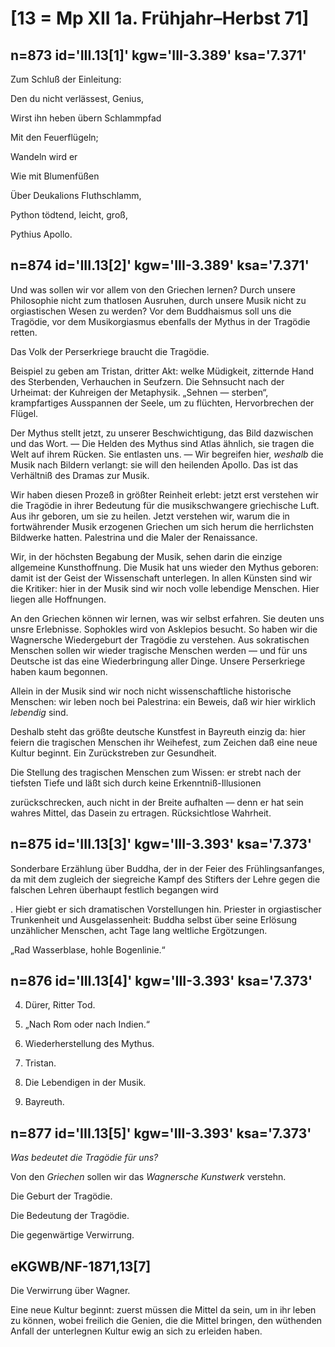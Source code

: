 # [13 = Mp XII 1a. Frühjahr–Herbst 71]

## n=873 id='III.13[1]' kgw='III-3.389' ksa='7.371'

Zum Schluß der Einleitung:


Den du nicht verlässest, Genius,

Wirst ihn heben übern Schlammpfad

Mit den Feuerflügeln;

Wandeln wird er

Wie mit Blumenfüßen

Über Deukalions Fluthschlamm,

Python tödtend, leicht, groß,

Pythius Apollo.

## n=874 id='III.13[2]' kgw='III-3.389' ksa='7.371'

Und was sollen wir vor allem von den Griechen lernen? Durch unsere Philosophie nicht zum thatlosen Ausruhen, durch unsere Musik nicht zu orgiastischen Wesen zu werden? Vor dem Buddhaismus soll uns die Tragödie, vor dem Musikorgiasmus ebenfalls der Mythus in der Tragödie retten.

Das Volk der Perserkriege braucht die Tragödie.

Beispiel zu geben am Tristan, dritter Akt: welke Müdigkeit, zitternde Hand des Sterbenden, Verhauchen in Seufzern. Die Sehnsucht nach der Urheimat: der Kuhreigen der Metaphysik. „Sehnen — sterben“, krampfartiges Ausspannen der Seele, um zu flüchten, Hervorbrechen der Flügel.

Der Mythus stellt jetzt, zu unserer Beschwichtigung, das Bild dazwischen und das Wort. — Die Helden des Mythus sind Atlas ähnlich, sie tragen die Welt auf ihrem Rücken. Sie entlasten uns. — Wir begreifen hier, *weshalb* die Musik nach Bildern verlangt: sie will den heilenden Apollo. Das ist das Verhältniß des Dramas zur Musik.

Wir haben diesen Prozeß in größter Reinheit erlebt: jetzt erst verstehen wir die Tragödie in ihrer Bedeutung für die musikschwangere griechische Luft. Aus ihr geboren, um sie zu heilen. Jetzt verstehen wir, warum die in fortwährender Musik erzogenen Griechen um sich herum die herrlichsten Bildwerke hatten. Palestrina und die Maler der Renaissance.

Wir, in der höchsten Begabung der Musik, sehen darin die einzige allgemeine Kunsthoffnung. Die Musik hat uns wieder den Mythus geboren: damit ist der Geist der Wissenschaft unterlegen. In allen Künsten sind wir die Kritiker: hier in der Musik sind wir noch volle lebendige Menschen. Hier liegen alle Hoffnungen.

An den Griechen können wir lernen, was wir selbst erfahren. Sie deuten uns unsre Erlebnisse. Sophokles wird von Asklepios besucht. So haben wir die Wagnersche Wiedergeburt der Tragödie zu verstehen. Aus sokratischen Menschen sollen wir wieder tragische Menschen werden — und für uns Deutsche ist das eine Wiederbringung aller Dinge. Unsere Perserkriege haben kaum begonnen.

Allein in der Musik sind wir noch nicht wissenschaftliche historische Menschen: wir leben noch bei Palestrina: ein Beweis, daß wir hier wirklich *lebendig* sind.

Deshalb steht das größte deutsche Kunstfest in Bayreuth einzig da: hier feiern die tragischen Menschen ihr Weihefest, zum Zeichen daß eine neue Kultur beginnt. Ein Zurückstreben zur Gesundheit.

Die Stellung des tragischen Menschen zum Wissen: er strebt nach der tiefsten Tiefe und läßt sich durch keine Erkenntniß-Illusionen

zurückschrecken, auch nicht in der Breite aufhalten — denn er hat sein wahres Mittel, das Dasein zu ertragen. Rücksichtlose Wahrheit.

## n=875 id='III.13[3]' kgw='III-3.393' ksa='7.373'

Sonderbare Erzählung über Buddha, der in der Feier des Frühlingsanfanges, da mit dem zugleich der siegreiche Kampf des Stifters der Lehre gegen die falschen Lehren überhaupt festlich begangen wird

. Hier giebt er sich dramatischen Vorstellungen hin. Priester in orgiastischer Trunkenheit und Ausgelassenheit: Buddha selbst über seine Erlösung unzählicher Menschen, acht Tage lang weltliche Ergötzungen.

„Rad Wasserblase, hohle Bogenlinie.“

## n=876 id='III.13[4]' kgw='III-3.393' ksa='7.373'

4. Dürer, Ritter Tod.

1. „Nach Rom oder nach Indien.“

3. Wiederherstellung des Mythus.

2. Tristan.

5. Die Lebendigen in der Musik.

6. Bayreuth.

## n=877 id='III.13[5]' kgw='III-3.393' ksa='7.373'

*Was bedeutet die Tragödie für uns?*

Von den *Griechen* sollen wir das *Wagnersche Kunstwerk* verstehn.

Die Geburt der Tragödie.

Die Bedeutung der Tragödie.

Die gegenwärtige Verwirrung.

## eKGWB/NF-1871,13[7]

Die Verwirrung über Wagner.

Eine neue Kultur beginnt: zuerst müssen die Mittel da sein, um in ihr leben zu können, wobei freilich die Genien, die die Mittel bringen, den wüthenden Anfall der unterlegnen Kultur ewig an sich zu erleiden haben.
